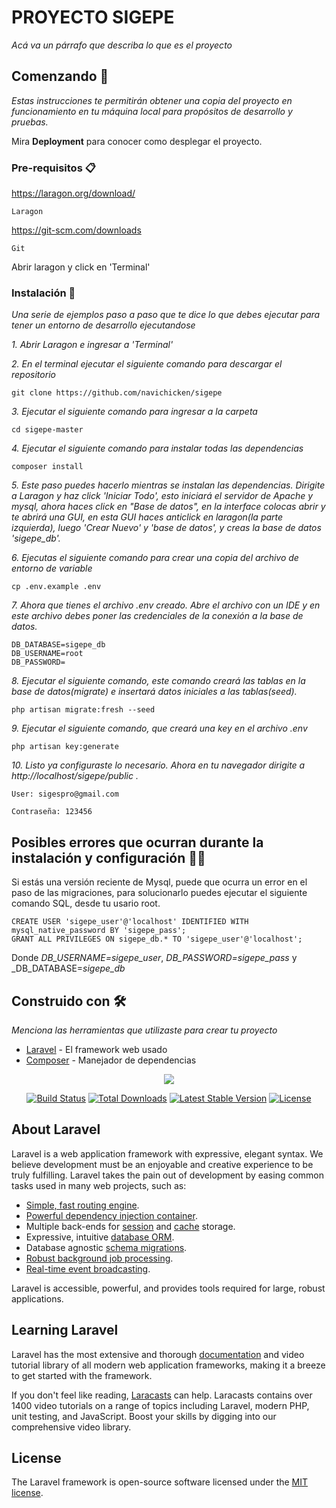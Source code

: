 # PROYECTO SIGEPE

_Acá va un párrafo que describa lo que es el proyecto_

## Comenzando 🚀

_Estas instrucciones te permitirán obtener una copia del proyecto en funcionamiento en tu máquina local para propósitos de desarrollo y pruebas._

Mira **Deployment** para conocer como desplegar el proyecto.


### Pre-requisitos 📋

https://laragon.org/download/
```
Laragon   
```
https://git-scm.com/downloads
```
Git
```
Abrir laragon y click en 'Terminal'

### Instalación 🔧

_Una serie de ejemplos paso a paso que te dice lo que debes ejecutar para tener un entorno de desarrollo ejecutandose_

_1. Abrir Laragon e ingresar a 'Terminal'_

_2. En el terminal ejecutar el siguiente comando para descargar el repositorio_
```
git clone https://github.com/navichicken/sigepe
```
_3. Ejecutar el siguiente comando para ingresar a la carpeta_
```
cd sigepe-master
```
_4. Ejecutar el siguiente comando para instalar todas las dependencias_
```
composer install
```
_5. Este paso puedes hacerlo mientras se instalan las dependencias. Dirigite a Laragon y haz click 'Iniciar Todo', esto iniciará el servidor de Apache y mysql, ahora haces click en "Base de datos", en la interface colocas abrir y te abrirá una GUI, en esta GUI haces anticlick en laragon(la parte izquierda), luego 'Crear Nuevo' y 'base de datos', y creas la base de datos 'sigepe_db'._

_6. Ejecutas el siguiente comando para crear una copia del archivo de entorno de variable_
```
cp .env.example .env
```
_7. Ahora que tienes el archivo .env creado. Abre el archivo con un IDE y en este archivo debes poner las credenciales de la conexión a la base de datos._
```
DB_DATABASE=sigepe_db
DB_USERNAME=root
DB_PASSWORD=
```
_8. Ejecutar el siguiente comando, este comando creará las tablas en la base de datos(migrate) e insertará datos iniciales a las tablas(seed)._
```
php artisan migrate:fresh --seed
```
_9. Ejecutar el siguiente comando, que creará una key en el archivo .env_
```
php artisan key:generate
```
_10. Listo ya configuraste lo necesario. Ahora en tu navegador dirigite a http://localhost/sigepe/public ._
```
User: sigespro@gmail.com
```
```
Contraseña: 123456
```
## Posibles errores que ocurran durante la instalación y configuración 🤬🤬
Si estás una versión reciente de Mysql, puede que ocurra un error en el paso de las migraciones, para solucionarlo puedes ejecutar el siguiente comando SQL, desde tu usario root.
```
CREATE USER 'sigepe_user'@'localhost' IDENTIFIED WITH mysql_native_password BY 'sigepe_pass';
GRANT ALL PRIVILEGES ON sigepe_db.* TO 'sigepe_user'@'localhost';
```
Donde _DB_USERNAME=sigepe_user_, _DB_PASSWORD=sigepe_pass_ y _DB_DATABASE=_sigepe_db_




## Construido con 🛠️

_Menciona las herramientas que utilizaste para crear tu proyecto_

* [Laravel](https://laravel.com/docs/5.6) - El framework web usado
* [Composer](https://getcomposer.org/) - Manejador de dependencias




<p align="center"><img src="https://laravel.com/assets/img/components/logo-laravel.svg"></p>

<p align="center">
<a href="https://travis-ci.org/laravel/framework"><img src="https://travis-ci.org/laravel/framework.svg" alt="Build Status"></a>
<a href="https://packagist.org/packages/laravel/framework"><img src="https://poser.pugx.org/laravel/framework/d/total.svg" alt="Total Downloads"></a>
<a href="https://packagist.org/packages/laravel/framework"><img src="https://poser.pugx.org/laravel/framework/v/stable.svg" alt="Latest Stable Version"></a>
<a href="https://packagist.org/packages/laravel/framework"><img src="https://poser.pugx.org/laravel/framework/license.svg" alt="License"></a>
</p>

## About Laravel

Laravel is a web application framework with expressive, elegant syntax. We believe development must be an enjoyable and creative experience to be truly fulfilling. Laravel takes the pain out of development by easing common tasks used in many web projects, such as:

- [Simple, fast routing engine](https://laravel.com/docs/routing).
- [Powerful dependency injection container](https://laravel.com/docs/container).
- Multiple back-ends for [session](https://laravel.com/docs/session) and [cache](https://laravel.com/docs/cache) storage.
- Expressive, intuitive [database ORM](https://laravel.com/docs/eloquent).
- Database agnostic [schema migrations](https://laravel.com/docs/migrations).
- [Robust background job processing](https://laravel.com/docs/queues).
- [Real-time event broadcasting](https://laravel.com/docs/broadcasting).

Laravel is accessible, powerful, and provides tools required for large, robust applications.

## Learning Laravel

Laravel has the most extensive and thorough [documentation](https://laravel.com/docs) and video tutorial library of all modern web application frameworks, making it a breeze to get started with the framework.

If you don't feel like reading, [Laracasts](https://laracasts.com) can help. Laracasts contains over 1400 video tutorials on a range of topics including Laravel, modern PHP, unit testing, and JavaScript. Boost your skills by digging into our comprehensive video library.

## License

The Laravel framework is open-source software licensed under the [MIT license](https://opensource.org/licenses/MIT).
